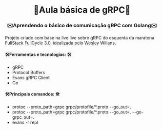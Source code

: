 <h1 align="center">📨Aula básica de gRPC📩</h1>

<h3 align="center">✉️Aprendendo o básico de comunicação gRPC com Golang✉️</h3>

<p>
    Projeto criado com base na <a href="https://www.youtube.com/watch?v=9RvushutRPw" style="text-decoration: none;">live</a> live sobre gRPC do esquenta da maratona FullStack FullCycle 3.0, idealizada pelo 
    <a href="https://github.com/wesleywillians" style="text-decoration: none;">Wesley Wilians</a>.
</p>

<h4>🛠Ferramentas e tecnologias: 🛠</h4>
<ul>
    <li>gRPC</li>
    <li>Protocol Buffers</li>
    <li>Evans gRPC Client</li>
    <li>Go</li>
</ul>

<h4>🛠Principais comandos: 🛠</h4>
<ul>
    <li>protoc --proto_path=grpc grpc/protofile/*.proto --go_out=.</li>
    <li>protoc --proto_path=grpc grpc/protofile/*.proto --go_out=. --go-grpc_out=.</li>
    <li>evans -r repl</li>
</ul>